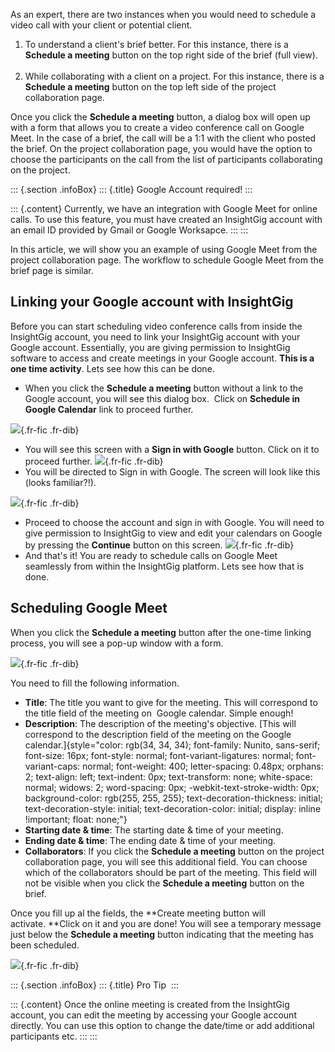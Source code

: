 As an expert, there are two instances when you would need to schedule a
video call with your client or potential client. 

1.  To understand a client\'s brief better. For this instance, there is
    a **Schedule a meeting** button on the top right side of the brief
    (full view).    
2.  While collaborating with a client on a project. For this instance,
    there is a **Schedule a meeting** button on the top left side of the
    project collaboration page.  

Once you click the **Schedule a meeting** button, a dialog box will open
up with a form that allows you to create a video conference call on
Google Meet. In the case of a brief, the call will be a 1:1 with the
client who posted the brief. On the project collaboration page, you
would have the option to choose the participants on the call from the
list of participants collaborating on the project.  

::: {.section .infoBox}
::: {.title}
Google Account required!
:::

::: {.content}
Currently, we have an integration with Google Meet for online calls. To
use this feature, you must have created an InsightGig account with an
email ID provided by Gmail or Google Worksapce.
:::
:::

In this article, we will show you an example of using Google Meet from
the project collaboration page. The workflow to schedule Google Meet
from the brief page is similar.   

Linking your Google account with InsightGig   
----------------------------------------------

Before you can start scheduling video conference calls from inside the
InsightGig account, you need to link your InsightGig account with your
Google account. Essentially, you are giving permission to InsightGig
software to access and create meetings in your Google account. **This is
a one time activity**. Lets see how this can be done. 

-   When you click the **Schedule a meeting** button without a link to
    the Google account, you will see this dialog box.  Click on
    **Schedule in Google Calendar** link to proceed further. 

![](https://cdn.document360.io/55483967-4645-4b8f-8021-38fbe732305d/Images/Documentation/image-1674401703506.png){.fr-fic
.fr-dib}

-   You will see this screen with a **Sign in with Google** button.
    Click on it to proceed
    further. ![](https://cdn.document360.io/55483967-4645-4b8f-8021-38fbe732305d/Images/Documentation/image-1674401909530.png){.fr-fic
    .fr-dib}
-   You will be directed to Sign in with Google. The screen will look
    like this (looks familiar?!). 

![](https://cdn.document360.io/55483967-4645-4b8f-8021-38fbe732305d/Images/Documentation/image-1674402073173.png){.fr-fic
.fr-dib}

-   Proceed to choose the account and sign in with Google. You will need
    to give permission to InsightGig to view and edit your calendars on
    Google by pressing the **Continue** button on this
    screen. ![](https://cdn.document360.io/55483967-4645-4b8f-8021-38fbe732305d/Images/Documentation/image-1674402286753.png){.fr-fic
    .fr-dib}
-   And that\'s it! You are ready to schedule calls on Google Meet
    seamlessly from within the InsightGig platform. Lets see how that is
    done.    

Scheduling Google Meet
----------------------

When you click the **Schedule a meeting** button after the one-time
linking process, you will see a pop-up window with a form. 

![](https://cdn.document360.io/55483967-4645-4b8f-8021-38fbe732305d/Images/Documentation/image-1674402688503.png){.fr-fic
.fr-dib}

You need to fill the following information. 

-   **Title**: The title you want to give for the meeting. This will
    correspond to the title field of the meeting on  Google calendar.
    Simple enough!  
-   **Description**: The description of the meeting\'s objective. [This
    will correspond to the description field of the meeting on the
    Google
    calendar.]{style="color: rgb(34, 34, 34); font-family: Nunito, sans-serif; font-size: 16px; font-style: normal; font-variant-ligatures: normal; font-variant-caps: normal; font-weight: 400; letter-spacing: 0.48px; orphans: 2; text-align: left; text-indent: 0px; text-transform: none; white-space: normal; widows: 2; word-spacing: 0px; -webkit-text-stroke-width: 0px; background-color: rgb(255, 255, 255); text-decoration-thickness: initial; text-decoration-style: initial; text-decoration-color: initial; display: inline !important; float: none;"} 
-   **Starting date & time**: The starting date & time of your meeting. 
-   **Ending date & time**: The ending date & time of your meeting. 
-   **Collaborators**: If you click the **Schedule a meeting** button on
    the project collaboration page, you will see this additional field.
    You can choose which of the collaborators should be part of the
    meeting. This field will not be visible when you click the
    **Schedule a meeting** button on the brief.   

Once you fill up al the fields, the **Create meeting button will
activate. **Click on it and you are done! You will see a temporary
message just below the **Schedule a meeting** button indicating that the
meeting has been scheduled. 

![](https://cdn.document360.io/55483967-4645-4b8f-8021-38fbe732305d/Images/Documentation/image-1674403376890.png){.fr-fic
.fr-dib}

::: {.section .infoBox}
::: {.title}
Pro Tip 
:::

::: {.content}
Once the online meeting is created from the InsightGig account, you can
edit the meeting by accessing your Google account directly. You can use
this option to change the date/time or add additional participants etc.
:::
:::
